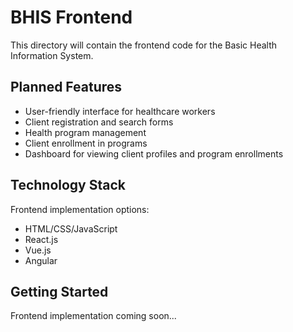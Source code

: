 # BHIS Frontend

This directory will contain the frontend code for the Basic Health Information System.

## Planned Features

- User-friendly interface for healthcare workers
- Client registration and search forms
- Health program management
- Client enrollment in programs
- Dashboard for viewing client profiles and program enrollments

## Technology Stack

Frontend implementation options:
- HTML/CSS/JavaScript
- React.js
- Vue.js
- Angular

## Getting Started

Frontend implementation coming soon... 